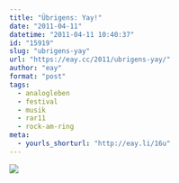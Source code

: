 ```yaml
---
title: "Übrigens: Yay!"
date: "2011-04-11"
datetime: "2011-04-11 10:40:37"
id: "15919"
slug: "ubrigens-yay"
url: "https://eay.cc/2011/ubrigens-yay/"
author: "eay"
format: "post"
tags:
  - analogleben
  - festival
  - musik
  - rar11
  - rock-am-ring
meta:
  - yourls_shorturl: "http://eay.li/16u"
---
```


![](https://eay.cc/uploads/2011/rockamring2011.jpg)
